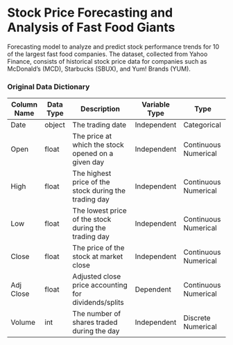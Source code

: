 # Stock Price Forecasting and Analysis of Fast Food Giants

Forecasting model to analyze and predict stock performance trends for 10 of the largest fast food companies. The dataset, collected from Yahoo Finance, consists of historical stock price data for companies such as McDonald’s (MCD), Starbucks (SBUX), and Yum! Brands (YUM). 

### Original Data Dictionary
| Column Name  | Data Type | Description                                           | Variable Type  | Type                  |
|--------------|-----------|-------------------------------------------------------|----------------|-----------------------|
| Date         | object    | The trading date       | Independent    | Categorical           |
| Open         | float   | The price at which the stock opened on a given day    | Independent    | Continuous Numerical  |
| High         | float   | The highest price of the stock during the trading day | Independent    | Continuous Numerical  |
| Low          | float   | The lowest price of the stock during the trading day  | Independent    | Continuous Numerical  |
| Close        | float   | The price of the stock at market close                | Independent    | Continuous Numerical  |
| Adj Close    | float   | Adjusted close price accounting for dividends/splits  | Dependent      | Continuous Numerical  |
| Volume       | int     | The number of shares traded during the day            | Independent    | Discrete Numerical    |
